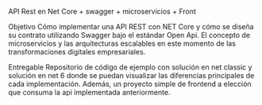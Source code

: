 API Rest en Net Core + swagger + microservicios + Front

Objetivo
Cómo implementar una API REST con NET Core y cómo se diseña su contrato utilizando
Swagger bajo el estándar Open Api. El concepto de microservicios y las arquitecturas
escalables en este momento de las transformaciones digitales empresariales.

Entregable
Repositorio de código de ejemplo con solución en net classic y solución en net 6 donde se
puedan visualizar las diferencias principales de cada implementación. Además, un proyecto
simple de frontend a elección que consuma la api implementada anteriormente.
